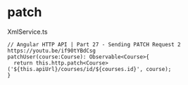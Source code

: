 # patch

XmlService.ts

    // Angular HTTP API | Part 27 - Sending PATCH Request 2 https://youtu.be/if90tYBdCsg
    patchUser(course:Course): Observable<Course>{
      return this.http.patch<Course>('${this.apiUrl}/courses/id/${courses.id}', course);
    }
